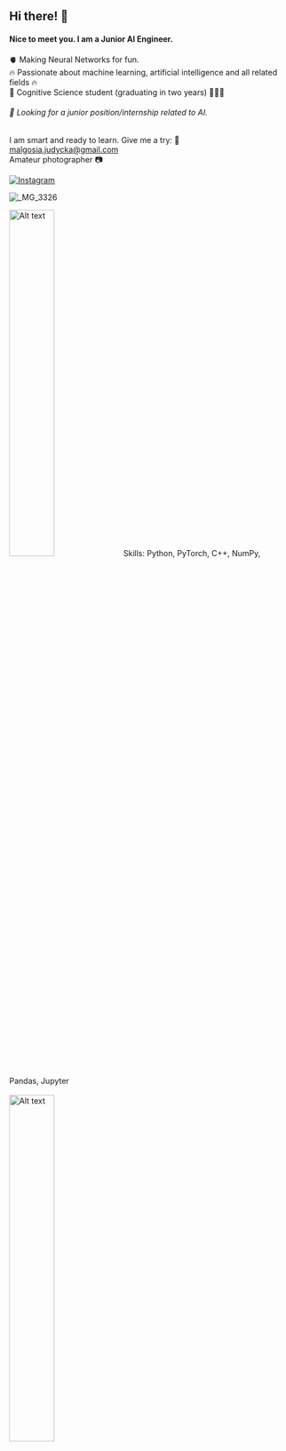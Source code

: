 ## Hi there! 👋

#### Nice to meet you. I am a Junior AI Engineer. 

🫀 Making Neural Networks for fun.  
🔥 Passionate about machine learning, artificial intelligence and all related fields 🔥   
🧠 Cognitive Science student (graduating in two years) 👩🏼‍🎓

###### 🔎 Looking for a junior position/internship related to AI.

I am smart and ready to learn. Give me a try:
📧 malgosia.judycka@gmail.com  
Amateur photographer 📷   
  
[![Instagram](https://img.shields.io/badge/Instagram-E4405F?style=for-the-badge&logo=instagram&logoColor=white)](https://www.instagram.com/mjudycka/)

![_MG_3326](https://github.com/user-attachments/assets/5d9d93ac-c2f1-462e-a6d7-1a50f0f4d521)



<img src="https://github.com/user-attachments/assets/c26fbea5-909b-491d-9ef5-792ec0dc08ee" alt="Alt text" style="width: 40%;"/>                Skills: Python, PyTorch, C++, NumPy, Pandas, Jupyter
<br><br>
<img src="https://github.com/user-attachments/assets/a85d90cc-d3dd-41b6-b479-67a802beffdd" alt="Alt text" style="width: 40%;"/>







